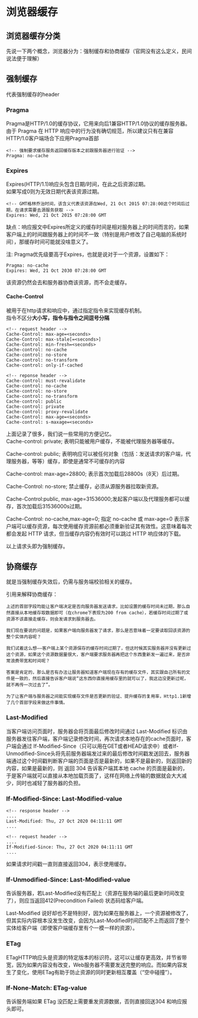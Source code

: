 <!--
 * @Author: xiuquanxu
 * @Company: kaochong
 * @Date: 2020-03-18 22:03:56
 * @LastEditors: xiuquanxu
 * @LastEditTime: 2020-03-19 01:06:41
 -->  

# 浏览器缓存  

## 浏览器缓存分类  

先说一下两个概念，浏览器分为：强制缓存和协商缓存（官网没有这么定义，民间说法便于理解）  

## 强制缓存  

代表强制缓存的header

### Pragma  

Pragma是HTTP/1.0的缓存协议，它用来向后1兼容HTTP/1.0协议的缓存服务器。由于 Pragma 在 HTTP 响应中的行为没有确切规范，所以建议只有在兼容HTTP/1.0客户端场合下应用Pragma首部  

```
<!-- 强制要求缓存服务返回缓存版本之前跟服务器进行验证 -->
Pragma: no-cache
```

### Expires  

Expires(HTTP/1.1)响应头包含日期/时间，在此之后资源过期。  
如果写成0则为无效日期代表该资源过期。  

```
<!-- GMT格林乔治时间，该含义代表该资源在Wed, 21 Oct 2015 07:28:00这个时间后过期，在请求需要去源服务获取 -->
Expires: Wed, 21 Oct 2015 07:28:00 GMT
```
缺点：响应报文中Expires所定义的缓存时间是相对服务器上的时间而言的，如果客户端上的时间跟服务器上的时间不一致（特别是用户修改了自己电脑的系统时间），那缓存时间可能就没啥意义了。  

注: Pragma优先级要高于Expires，也就是说对于一个资源，设置如下：  

```
Pragma: no-cache
Expires: Wed, 21 Oct 2030 07:28:00 GMT
```  
该资源仍然会去和服务器协商该资源，而不会走缓存。  

#### Cache-Control  

被用于在http请求和响应中，通过指定指令来实现缓存机制。  
指令不区分**大小写，指令与指令之间逗号分隔**  

```
<!-- request header -->
Cache-Control: max-age=<seconds>
Cache-Control: max-stale[=<seconds>]
Cache-Control: min-fresh=<seconds>
Cache-control: no-cache 
Cache-control: no-store
Cache-control: no-transform
Cache-control: only-if-cached

<!-- reponse header -->
Cache-control: must-revalidate
Cache-control: no-cache
Cache-control: no-store
Cache-control: no-transform
Cache-control: public
Cache-control: private
Cache-control: proxy-revalidate
Cache-Control: max-age=<seconds>
Cache-control: s-maxage=<seconds>
```  

上面记录了很多，我们说一些常用的方便记忆。  
Cache-control: private; 表明只能被用户缓存，不能被代理服务器等缓存。  

Cache-control: public; 表明响应可以被任何对象（包括：发送请求的客户端，代理服务器，等等）缓存，即使是通常不可缓存的内容  

Cache-control: max-age=28800; 表示首次加载后28800s（8天）后过期。  

Cache-Control: no-store; 禁止缓存，必须从源服务器拉取新资源。  

Cache-Control:public, max-age=31536000;发起客户端以及代理服务都可以缓存，首次加载后31536000s过期。

Cache-Control: no-cache,max-age=0; 指定 no-cache 或 max-age=0 表示客户端可以缓存资源，每次使用缓存资源前都必须重新验证其有效性。这意味着每次都会发起 HTTP 请求，但当缓存内容仍有效时可以跳过 HTTP 响应体的下载。

以上请求头即为强制缓存。  

## 协商缓存  

就是当强制缓存失效后，仍需与服务端校验相关的缓存。  

引用来解释协商缓存：
```
上述的首部字段均能让客户端决定是否向服务器发送请求，比如设置的缓存时间未过期，那么自然直接从本地缓存取数据即可（在chrome下表现为200 from cache），若缓存时间过期了或资源不该直接走缓存，则会发请求到服务器去。

我们现在要说的问题是，如果客户端向服务器发了请求，那么是否意味着一定要读取回该资源的整个实体内容呢？

我们试着这么想——客户端上某个资源保存的缓存时间过期了，但这时候其实服务器并没有更新过这个资源，如果这个资源数据量很大，客户端要求服务器再把这个东西重新发一遍过来，是否非常浪费带宽和时间呢？

答案是肯定的，那么是否有办法让服务器知道客户端现在存有的缓存文件，其实跟自己所有的文件是一致的，然后直接告诉客户端说“这东西你直接用缓存里的就可以了，我这边没更新过呢，就不再传一次过去了”。

为了让客户端与服务器之间能实现缓存文件是否更新的验证、提升缓存的复用率，Http1.1新增了几个首部字段来做这件事情。
```

### Last-Modified  

当客户端访问页面时，服务器会将页面最后修改时间通过 Last-Modified 标识由服务器发往客户端，客户端记录修改时间，再次请求本地存在的cache页面时，客户端会通过 If-Modified-Since（只可以用在GET或者HEAD请求中）或者If-Unmodified-Since头将先前服务器端发过来的最后修改时间戳发送回去，服务器端通过这个时间戳判断客户端的页面是否是最新的，如果不是最新的，则返回新的内容，如果是最新的，则 返回 304 告诉客户端其本地 cache 的页面是最新的，于是客户端就可以直接从本地加载页面了，这样在网络上传输的数据就会大大减少，同时也减轻了服务器的负担。  

###  If-Modified-Since: Last-Modified-value  

```
<!-- response header -->
....
Last-Modified: Thu, 27 Oct 2020 04:11:11 GMT
....

<!-- request header -->
....
If-Modified-Since: Thu, 27 Oct 2020 04:11:11 GMT
....
```  
如果请求时间戳一直则直接返回304，表示使用缓存。  

### If-Unmodified-Since: Last-Modified-value  

告诉服务器，若Last-Modified没有匹配上（资源在服务端的最后更新时间改变了），则应当返回412(Precondition Failed) 状态码给客户端。

Last-Modified 说好却也不是特别好，因为如果在服务器上，一个资源被修改了，但其实际内容根本没发生改变，会因为Last-Modified时间匹配不上而返回了整个实体给客户端（即使客户端缓存里有个一模一样的资源）。


### ETag  

ETagHTTP响应头是资源的特定版本的标识符。这可以让缓存更高效，并节省带宽，因为如果内容没有改变，Web服务器不需要发送完整的响应。而如果内容发生了变化，使用ETag有助于防止资源的同时更新相互覆盖（“空中碰撞”）。

### If-None-Match: ETag-value  

告诉服务端如果 ETag 没匹配上需要重发资源数据，否则直接回送304 和响应报头即可。

<!--  -->